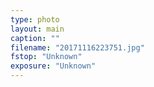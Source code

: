 ```yaml
---
type: photo
layout: main
caption: ""
filename: "20171116223751.jpg"
fstop: "Unknown"
exposure: "Unknown"
---
```

